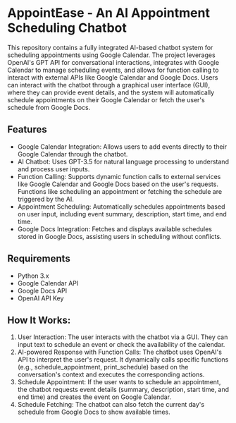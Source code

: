 # AppointEase - An AI Appointment Scheduling Chatbot

This repository contains a fully integrated AI-based chatbot system for scheduling appointments using Google Calendar. The project leverages OpenAI's GPT API for conversational interactions, integrates with Google Calendar to manage scheduling events, and allows for function calling to interact with external APIs like Google Calendar and Google Docs. Users can interact with the chatbot through a graphical user interface (GUI), where they can provide event details, and the system will automatically schedule appointments on their Google Calendar or fetch the user's schedule from Google Docs.

## Features
- Google Calendar Integration: Allows users to add events directly to their Google Calendar through the chatbot.
- AI Chatbot: Uses GPT-3.5 for natural language processing to understand and process user inputs.
- Function Calling: Supports dynamic function calls to external services like Google Calendar and Google Docs based on the user's requests. Functions like scheduling an appointment or fetching the schedule are triggered by the AI.
- Appointment Scheduling: Automatically schedules appointments based on user input, including event summary, description, start time, and end time.
- Google Docs Integration: Fetches and displays available schedules stored in Google Docs, assisting users in scheduling without conflicts.

## Requirements
- Python 3.x
- Google Calendar API
- Google Docs API
- OpenAI API Key

## How It Works:
1. User Interaction: The user interacts with the chatbot via a GUI. They can input text to schedule an event or check the availability of the calendar.
2. AI-powered Response with Function Calls: The chatbot uses OpenAI's API to interpret the user's request. It dynamically calls specific functions (e.g., schedule_appointment, print_schedule) based on the conversation's context and executes the corresponding actions.
3. Schedule Appointment: If the user wants to schedule an appointment, the chatbot requests event details (summary, description, start time, and end time) and creates the event on Google Calendar.
4. Schedule Fetching: The chatbot can also fetch the current day's schedule from Google Docs to show available times.

